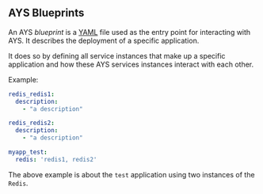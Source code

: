 ## AYS Blueprints

An AYS *blueprint* is a [YAML](http://yaml.org/) file used as the entry point for interacting with AYS. It describes the deployment of a specific application.

It does so by defining all service instances that make up a specific application and how these AYS services instances interact with each other.

Example:

```yaml
redis_redis1:
  description:
    - "a description"

redis_redis2:
  description:
    - "a description"

myapp_test:
  redis: 'redis1, redis2'
```

The above example is about the `test` application using two instances of the `Redis`.